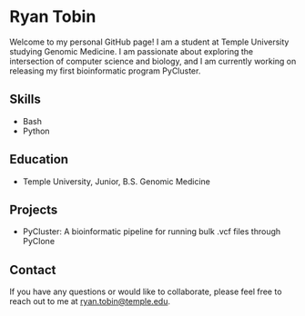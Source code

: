 # Ryan Tobin

Welcome to my personal GitHub page! I am a student at Temple University studying Genomic Medicine. I am passionate about exploring the intersection of computer science and biology, and I am currently working on releasing my first bioinformatic program PyCluster. 

## Skills 

- Bash 
- Python 

## Education 

- Temple University, Junior, B.S. Genomic Medicine 


## Projects 

- PyCluster: A bioinformatic pipeline for running bulk .vcf files through PyClone

## Contact 

If you have any questions or would like to collaborate, please feel free to reach out to me at [ryan.tobin@temple.edu](mailto:ryan.tobin@temple.edu).

<!---
ryan-tobin/ryan-tobin is a ✨ special ✨ repository because its `README.md` (this file) appears on your GitHub profile.
You can click the Preview link to take a look at your changes.
--->
